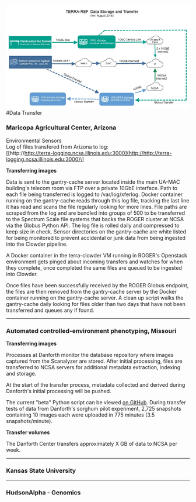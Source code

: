 ![](/assets/Transfer.jpg)\#Data Transfer

### Maricopa Agricultural Center, Arizona

Environmental Sensors  
Log of files transfered from Arizona to  log:  
\[[http://http://terra-logging.ncsa.illinois.edu:3000](http://http://terra-logging.ncsa.illinois.edu:3000)\] 

**Transferring images**

Data is sent to the gantry-cache server located inside the main UA-MAC building's telecom room via FTP over a private 10GbE interface.  Path to each file being transferred is logged to /var/log/xferlog.  Docker container running on the gantry-cache reads through this log file, tracking the last line it has read and scans the file regularly looking for more lines.  File paths are scraped from the log and are bundled into groups of 500 to be transferred to the Spectrum Scale file systems that backs the ROGER cluster at NCSA via the Globus Python API.  The log file is rolled daily and compressed to keep size in check.  Sensor directories on the gantry-cache are white listed for being monitored to prevent accidental or junk data from being ingested into the Clowder pipeline.

A Docker container in the terra-clowder VM running in ROGER's Openstack environment gets pinged about incoming transfers and watches for when they complete, once completed the same files are queued to be ingested into Clowder.

Once files have been successfully received by the ROGER Globus endpoint, the files are then removed from the gantry-cache server by the Docker container running on the gantry-cache server.  A clean up script walks the gantry-cache daily looking for files older than two days that have not been transferred and queues any if found.

---

### Automated controlled-environment phenotyping, Missouri

**Transferring images**

Processes at Danforth monitor the database repository where images captured from the Scanalyzer are stored. After initial processing, files are transferred to NCSA servers for additional metadata extraction, indexing and storage.

At the start of the transfer process, metadata collected and derived during Danforth's initial processing will be pushed.

The current "beta" Python script can be viewed [on GitHub](https://github.com/terraref/computing-pipeline/blob/master/scripts/PlantcvClowderUploader.py). During transfer tests of data from Danforth's sorghum pilot experiment, 2,725 snapshots containing 10 images each were uploaded in 775 minutes \(3.5 snapshots\/minute\).

**Transfer volumes**

The Danforth Center transfers approximately X GB of data to NCSA per week.

---

### Kansas State University

---

### HudsonAlpha - Genomics



